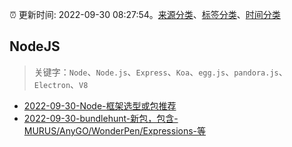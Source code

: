 :alarm_clock: 更新时间: 2022-09-30 08:27:54。[来源分类](../README.md)、[标签分类](../TAGS.md)、[时间分类](../TIMELINE.md)

## NodeJS


> 关键字：`Node`、`Node.js`、`Express`、`Koa`、`egg.js`、`pandora.js`、`Electron`、`V8`



- [2022-09-30-Node-框架选型或包推荐](https://www.v2ex.com/t/884036) 
- [2022-09-30-bundlehunt-新包，包含-MURUS/AnyGO/WonderPen/Expressions-等](https://www.v2ex.com/t/884024) 